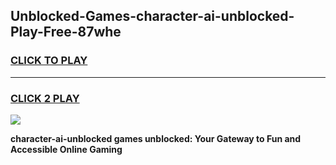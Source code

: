 
## Unblocked-Games-character-ai-unblocked-Play-Free-87whe
<h3>
<a href="https://premium76.site?title=character-ai-unblocked&ref=09A">CLICK TO PLAY</a></h3>
<hr>

<h3>
<a href="https://premium76.site?title=character-ai-unblocked&ref=09A">CLICK 2 PLAY</a>
  
</h3>

<a href="https://premium76.site?title=character-ai-unblocked&ref=09A"><img src="https://clearcache.store/games.png"></a>


**character-ai-unblocked games unblocked: Your Gateway to Fun and Accessible Online Gaming**
